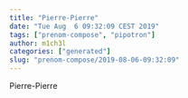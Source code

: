 ```yaml
---
title: "Pierre-Pierre"
date: "Tue Aug  6 09:32:09 CEST 2019"
tags: ["prenom-compose", "pipotron"]
author: m1ch3l
categories: ["generated"]
slug: "prenom-compose/2019-08-06-09:32:09"
---
```


Pierre-Pierre
